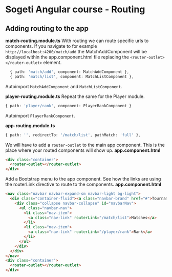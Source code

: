 # Sogeti Angular course - Routing

## Adding routing to the app
**match-routing.module.ts**
With routing we can route specific urls to components. If you navigate to for example `http://localhost:4200/match/add` the MatchAddComponent will be displayed within the app.component.html file replacing the `<router-outlet></router-outlet>` element.

```typescript
  { path: 'match/add', component: MatchAddComponent },
  { path: 'match/list', component: MatchListComponent },
```

Autoimport `MatchAddComponent` and `MatchListComponent`.

**player-routing.module.ts**
Repeat the same for the Player module.

```typescript
{ path: 'player/rank', component: PlayerRankComponent }
```

Autoimport `PlayerRankComponent`.

**app-routing.module.ts** 
```typescript
{ path: '', redirectTo: '/match/list', pathMatch: 'full' },
```

We will have to add a `router-outlet` to the main app component. This is the place where your routed components will show up.
**app.component.html**
```html
<div class="container">
  <router-outlet></router-outlet>
</div>
```

Add a Bootstrap menu to the app component. See how the links are using the routerLink directive to route to the components.
**app.component.html**
```html
<nav class="navbar navbar-expand-sm navbar-light bg-light">
  <div class="container-fluid"><a class="navbar-brand" href="#">Tournament app</a>
    <div class="collapse navbar-collapse" id="navbarNav">
      <ul class="navbar-nav">
        <li class="nav-item">
          <a class="nav-link" routerLink="/match/list">Matches</a>
        </li>
        <li class="nav-item">
          <a class="nav-link" routerLink="/player/rank">Rank</a>
        </li>
      </ul>
    </div>
  </div>
</nav>
<div class="container">
  <router-outlet></router-outlet>
</div>
```